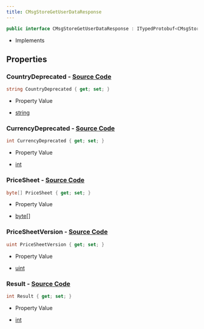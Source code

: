 ```yaml
---
title: CMsgStoreGetUserDataResponse
---
```


```csharp
public interface CMsgStoreGetUserDataResponse : ITypedProtobuf<CMsgStoreGetUserDataResponse>, INativeHandle
```

- Implements

## Properties

### **CountryDeprecated** - [Source Code](https://github.com/swiftly-solution/swiftlys2/blob/main/managed/src/SwiftlyS2.Generated/Protobufs/Interfaces/CMsgStoreGetUserDataResponse.cs#L19)

```csharp
string CountryDeprecated { get; set; }
```

- Property Value

- [string](https://learn.microsoft.com/dotnet/api/system.string)

### **CurrencyDeprecated** - [Source Code](https://github.com/swiftly-solution/swiftlys2/blob/main/managed/src/SwiftlyS2.Generated/Protobufs/Interfaces/CMsgStoreGetUserDataResponse.cs#L16)

```csharp
int CurrencyDeprecated { get; set; }
```

- Property Value

- [int](https://learn.microsoft.com/dotnet/api/system.int32)

### **PriceSheet** - [Source Code](https://github.com/swiftly-solution/swiftlys2/blob/main/managed/src/SwiftlyS2.Generated/Protobufs/Interfaces/CMsgStoreGetUserDataResponse.cs#L25)

```csharp
byte[] PriceSheet { get; set; }
```

- Property Value

- [byte](https://learn.microsoft.com/dotnet/api/system.byte)[]

### **PriceSheetVersion** - [Source Code](https://github.com/swiftly-solution/swiftlys2/blob/main/managed/src/SwiftlyS2.Generated/Protobufs/Interfaces/CMsgStoreGetUserDataResponse.cs#L22)

```csharp
uint PriceSheetVersion { get; set; }
```

- Property Value

- [uint](https://learn.microsoft.com/dotnet/api/system.uint32)

### **Result** - [Source Code](https://github.com/swiftly-solution/swiftlys2/blob/main/managed/src/SwiftlyS2.Generated/Protobufs/Interfaces/CMsgStoreGetUserDataResponse.cs#L13)

```csharp
int Result { get; set; }
```

- Property Value

- [int](https://learn.microsoft.com/dotnet/api/system.int32)

